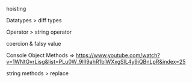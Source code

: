 hoisting

Datatypes > diff types

Operator > string operator

coercion & falsy value

Console Object Methods => https://www.youtube.com/watch?v=1WNtGvrLisg&list=PLu0W_9lII9ahR1blWXxgSlL4y9iQBnLpR&index=25

string methods > replace
